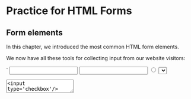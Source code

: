 # Practice for HTML Forms

## Form elements

In this chapter, we introduced the most common HTML form elements. 

We now have all these tools for collecting input from our website visitors:

`
<input type='text'/>
<input type='email'/>
<input type='radio'/>
<select> and <option>
<textarea>
<input type='checkbox'/>
<button>
`
